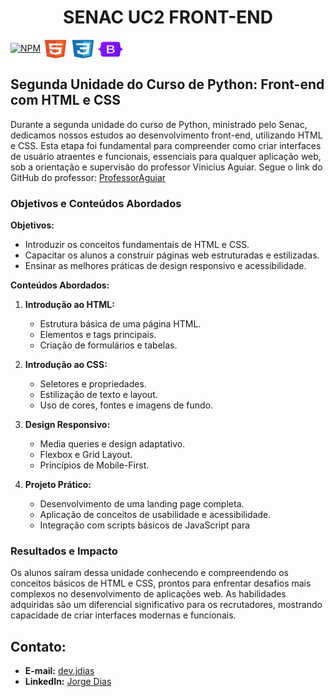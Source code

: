﻿<h1 align="center">SENAC UC2 FRONT-END </h1>

[![NPM](https://img.shields.io/npm/l/react)](https://github.com/JorgeFilipi/JorgeFilipi/blob/main/LICENSE) 
<img align="center" alt="HTML" height="30" width="40" src="https://raw.githubusercontent.com/devicons/devicon/master/icons/html5/html5-original.svg">
<img align="center" alt="CSS" height="30" width="40" src="https://raw.githubusercontent.com/devicons/devicon/master/icons/css3/css3-original.svg">
<img align="center" alt="BOOTSTRAP" height="30" width="40" src="https://github.com/devicons/devicon/blob/master/icons/bootstrap/bootstrap-original.svg">

## Segunda Unidade do Curso de Python: Front-end com HTML e CSS

Durante a segunda unidade do curso de Python, ministrado pelo Senac, dedicamos nossos estudos ao desenvolvimento front-end, utilizando HTML e CSS. Esta etapa foi fundamental para compreender como criar interfaces de usuário atraentes e funcionais, essenciais para qualquer aplicação web, sob a orientação e supervisão do professor Vinicius Aguiar. Segue o link do GitHub do professor: [ProfessorAguiar](https://github.com/ProfessorAguiar)
  
### Objetivos e Conteúdos Abordados

**Objetivos:**
- Introduzir os conceitos fundamentais de HTML e CSS.
- Capacitar os alunos a construir páginas web estruturadas e estilizadas.
- Ensinar as melhores práticas de design responsivo e acessibilidade.

**Conteúdos Abordados:**
1. **Introdução ao HTML:**
   - Estrutura básica de uma página HTML.
   - Elementos e tags principais.
   - Criação de formulários e tabelas.

2. **Introdução ao CSS:**
   - Seletores e propriedades.
   - Estilização de texto e layout.
   - Uso de cores, fontes e imagens de fundo.

3. **Design Responsivo:**
   - Media queries e design adaptativo.
   - Flexbox e Grid Layout.
   - Princípios de Mobile-First.

4. **Projeto Prático:**
   - Desenvolvimento de uma landing page completa.
   - Aplicação de conceitos de usabilidade e acessibilidade.
   - Integração com scripts básicos de JavaScript para 

 ### Resultados e Impacto

Os alunos saíram dessa unidade conhecendo e compreendendo os conceitos básicos de HTML e CSS, prontos para enfrentar desafios mais complexos no desenvolvimento de aplicações web. As habilidades adquiridas são um diferencial significativo para os recrutadores, mostrando capacidade de criar interfaces modernas e funcionais.

## Contato:
- **E-mail:** [dev.jdias](mailto:dev.jdias@gmail.com)
- **LinkedIn:** [Jorge Dias](https://www.linkedin.com/in/jorge-dias-66117629b/)
